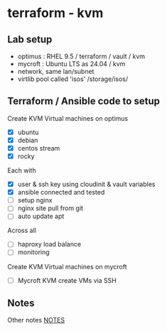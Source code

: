 
# terraform - kvm

## Lab setup
- optimus : RHEL 9.5 / terraform / vault / kvm
- mycroft : Ubuntu LTS as 24.04 / kvm
- network, same lan/subnet
- virtlib pool called 'isos' /storage/isos/

## Terraform / Ansible code to setup 
Create KVM Virtual machines on optimus
- [X] ubuntu
- [X] debian
- [X] centos stream
- [X] rocky

Each with
- [X] user & ssh key using cloudinit & vault variables
- [X] ansible connected and tested
- [ ] setup nginx
- [ ] nginx site pull from git
- [ ] auto update apt

Across all
- [ ] haproxy load balance
- [ ] monitoring

Create KVM Virtual machines on mycroft
- [ ] Mycroft KVM create VMs via SSH

## Notes
Other notes
[NOTES](NOTES.md)
